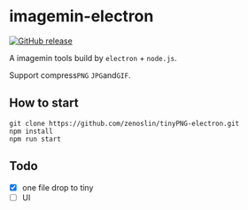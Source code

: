 # imagemin-electron

[![GitHub release](https://img.shields.io/badge/release-v0.0.1-blue.svg)](https://github.com/zenoslin/imagemin-electron/releases)

A imagemin tools build by `electron` + `node.js`.

Support compress`PNG` `JPG`and`GIF`.

## How to start

``` -shell
git clone https://github.com/zenoslin/tinyPNG-electron.git
npm install
npm run start
```

## Todo

- [x] one file drop to tiny 
- [ ] UI